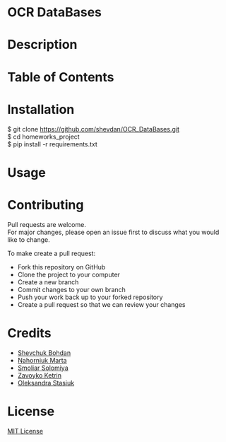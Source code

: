 # OCR DataBases
# Description

# Table of Contents
# Installation
$ git clone https://github.com/shevdan/OCR_DataBases.git \
$ cd homeworks_project \
$ pip install -r requirements.txt
# Usage

# Contributing

Pull requests are welcome. \
For major changes, please open an issue first to discuss what you would like to change.

To make create a pull request:

* Fork this repository on GitHub 
* Clone the project to your computer 
* Create a new branch 
* Commit changes to your own branch
* Push your work back up to your forked repository
* Create a pull request so that we can review your changes
# Credits
* [Shevchuk Bohdan](https://github.com/shevdan)
* [Nahorniuk Marta](https://github.com/martazavro)
* [Smoliar Solomiya](https://github.com/SolomiyaSmoliar)
* [Zavoyko Ketrin](https://github.com/kthrnzvk)
* [Oleksandra Stasiuk](https://github.com/oleksadobush)
# License
[MIT License](https://choosealicense.com/licenses/mit/)
